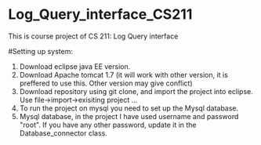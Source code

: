 # Log_Query_interface_CS211
This is course project of CS 211: Log Query interface

#Setting up system:
1) Download eclipse java EE version. <br>
2) Download Apache tomcat 1.7 (it will work with other version, it is preffered to use this. Other version may give conflict)<br>
3) Download repository using git clone, and import the project into eclipse. Use file->import->exisiting project ...<br>
4) To run the project on mysql you need to set up the Mysql database.<br>
5) Mysql database, in the project I have used username and password "root". If you have any other password, update it in the Database_connector class.<br>

